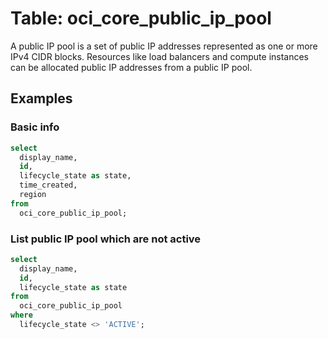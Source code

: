 # Table: oci_core_public_ip_pool

A public IP pool is a set of public IP addresses represented as one or more IPv4 CIDR blocks. Resources like load balancers and compute instances can be allocated public IP addresses from a public IP pool.

## Examples

### Basic info

```sql
select
  display_name,
  id,
  lifecycle_state as state,
  time_created,
  region
from
  oci_core_public_ip_pool;
```

### List public IP pool which are not active

```sql
select
  display_name,
  id,
  lifecycle_state as state
from
  oci_core_public_ip_pool
where
  lifecycle_state <> 'ACTIVE';
```